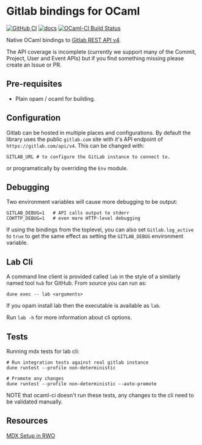 Gitlab bindings for OCaml
==========
[![GitHub CI][github-shield]][github-ci] [![docs][docs-shield]][docs]
[![OCaml-CI Build Status][ocaml-ci-shield]][ocaml-ci]

Native OCaml bindings to [Gitlab REST API v4].

The API coverage is incomplete (currently we support many of the Commit, Project, User and Event
APIs) but if you find something missing please create an Issue or PR.

Pre-requisites
----------

 * Plain opam / ocaml for building.
 
Configuration
----------

Gitlab can be hosted in multiple places and configurations. By default the library uses
the public `gitlab.com` site with it's API endpoint of `https://gitlab.com/api/v4`. This
can be changed with:

    GITLAB_URL # to configure the GitLab instance to connect to.

or programatically by overriding the `Env` module.


Debugging
----------
Two environment variables will cause more debugging to be output:

    GITLAB_DEBUG=1   # API calls output to stderr
    COHTTP_DEBUG=1   # even more HTTP-level debugging

If using the bindings from the toplevel, you can also set `Gitlab.log_active`
to `true` to get the same effect as setting the `GITLAB_DEBUG` environment
variable.

Lab Cli
----------

A command line client is provided called `lab` in the style of a similarly named
tool `hub` for GitHub. From source you can run as:

``` shell
dune exec -- lab <arguments>
```

If you opam install lab then the executable is available as `lab`.


Run `lab -h` for more information about cli options.

Tests
------

Running mdx tests for lab cli:

``` shell
# Run integration tests against real gitlab instance
dune runtest --profile non-deterministic

# Promote any changes
dune runtest --profile non-deterministic --auto-promote
```

NOTE that ocaml-ci doesn't run these tests, any changes to the cli need to be validated manually.

 [github-shield]: https://github.com/tmcgilchrist/ocaml-gitlab/actions/workflows/ci.yaml/badge.svg
 [github-ci]: https://github.com/tmcgilchrist/ocaml-gitlab/actions/workflows/ci.yaml

 [docs-shield]:https://img.shields.io/badge/doc-online-blue.svg
 [docs]: https://tmcgilchrist.github.io/ocaml-gitlab/gitlab/index.html

 [ocaml-ci]: https://ci.ocamllabs.io/github/tmcgilchrist/ocaml-gitlab
 [ocaml-ci-shield]: https://img.shields.io/endpoint?url=https%3A%2F%2Fci.ocamllabs.io%2Fbadge%2Ftmcgilchrist%2Focaml-gitlab%2Fmaster&logo=ocaml
 [Gitlab REST API v4]: https://docs.gitlab.com/ee/api/README.html

Resources
----------

 [MDX Setup in RWO](https://github.com/realworldocaml/book/blob/master/Makefile#L14)
 
